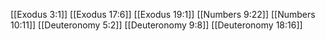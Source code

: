[[Exodus 3:1]]
[[Exodus 17:6]]
[[Exodus 19:1]]
[[Numbers 9:22]]
[[Numbers 10:11]]
[[Deuteronomy 5:2]]
[[Deuteronomy 9:8]]
[[Deuteronomy 18:16]]
